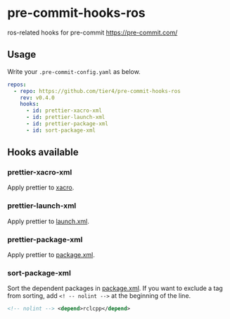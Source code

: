 # pre-commit-hooks-ros

ros-related hooks for pre-commit <https://pre-commit.com/>

## Usage

Write your `.pre-commit-config.yaml` as below.

```yaml
repos:
  - repo: https://github.com/tier4/pre-commit-hooks-ros
    rev: v0.4.0
    hooks:
      - id: prettier-xacro-xml
      - id: prettier-launch-xml
      - id: prettier-package-xml
      - id: sort-package-xml
```

## Hooks available

### prettier-xacro-xml

Apply prettier to [xacro](http://wiki.ros.org/xacro).

### prettier-launch-xml

Apply prettier to [launch.xml](https://design.ros2.org/articles/roslaunch_xml.html).

### prettier-package-xml

Apply prettier to [package.xml](https://www.ros.org/reps/rep-0149.html).

### sort-package-xml

Sort the dependent packages in [package.xml](https://www.ros.org/reps/rep-0149.html).
If you want to exclude a tag from sorting, add `<! -- nolint -->` at the beginning of the line.

```xml
<!-- nolint --> <depend>rclcpp</depend>
```
